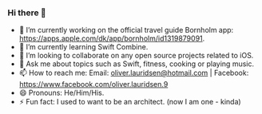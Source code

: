 ### Hi there 👋

<!--
**oliverlauridsen/oliverlauridsen** is a ✨ _special_ ✨ repository because its `README.md` (this file) appears on your GitHub profile.

Here are some ideas to get you started:
-->
- 🔭 I’m currently working on the official travel guide Bornholm app: https://apps.apple.com/dk/app/bornholm/id1319879091.
- 🌱 I’m currently learning Swift Combine.
- 👯 I’m looking to collaborate on any open source projects related to iOS.
- 💬 Ask me about topics such as Swift, fitness, cooking or playing music.
- 📫 How to reach me: Email: oliver.lauridsen@hotmail.com | Facebook: https://www.facebook.com/oliver.lauridsen.9
- 😄 Pronouns: He/Him/His.
- ⚡ Fun fact: I used to want to be an architect. (now I am one - kinda)
